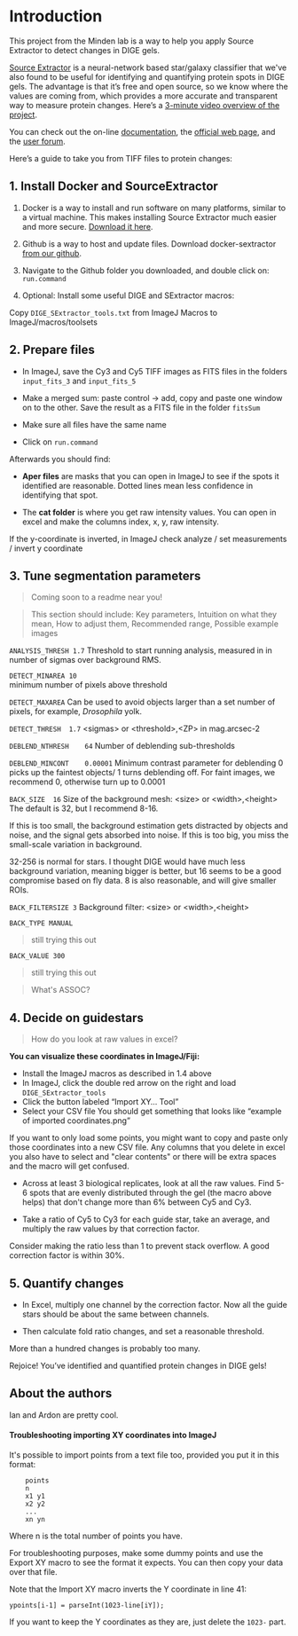 # Introduction
This project from the Minden lab is a way to help you apply Source Extractor to detect changes in DIGE gels.

[Source Extractor][1] is a neural-network based star/galaxy classifier that we've also found to be useful for identifying and quantifying protein spots in DIGE gels. The advantage is that it’s free and open source, so we know where the values are coming from, which provides a more accurate and transparent way to measure protein changes. Here’s a [3-minute video overview of the project][2].

You can check out the on-line [documentation][3], the [official web page][4], and the [user forum][5].

Here’s a guide to take you from TIFF files to protein changes:

## 1. Install Docker and SourceExtractor
1. Docker is a way to install and run software on many platforms, similar to a virtual machine. This makes installing Source Extractor much easier and more secure. [Download it here][6].

2. Github is a way to host and update files. Download docker-sextractor [from our github][7].

3. Navigate to the Github folder you downloaded, and double click on:
`run.command`

4. Optional: Install some useful DIGE and SExtractor macros:

Copy `DIGE_SExtractor_tools.txt` from ImageJ Macros to ImageJ/macros/toolsets

## 2. Prepare files
- In ImageJ, save the Cy3 and Cy5 TIFF images as FITS files in the folders `input_fits_3` and `input_fits_5`
- Make a merged sum: paste control → add, copy and paste one window on to the other. Save the result as a FITS file in the folder `fitsSum`
- Make sure all files have the same name

- Click on `run.command`

Afterwards you should find:
- **Aper files** are masks that you can open in ImageJ to see if the spots it identified are reasonable. Dotted lines mean less confidence in identifying that spot.

- The **cat folder** is where you get raw intensity values. You can open in excel and make the columns index, x, y, raw intensity.

If the y-coordinate is inverted, in ImageJ check analyze / set measurements / invert y coordinate

## 3. Tune segmentation parameters

> Coming soon to a readme near you!

> This section should include:
> Key parameters,
> Intuition on what they mean,
> How to adjust them,
> Recommended range,
> Possible example images

`ANALYSIS_THRESH 1.7`
Threshold to start running analysis, measured in in number of sigmas over background RMS.

`DETECT_MINAREA 10`		
minimum number of pixels above threshold

`DETECT_MAXAREA`
Can be used to avoid objects larger than a set number of pixels, for example, _Drosophila_ yolk.

`DETECT_THRESH	1.7`
\<sigmas\> or \<threshold\>,\<ZP\> in mag.arcsec-2

`DEBLEND_NTHRESH	64`
Number of deblending sub-thresholds

`DEBLEND_MINCONT	0.00001`
Minimum contrast parameter for deblending
0 picks up the faintest objects/ 1 turns deblending off. For faint images, we recommend 0, otherwise turn up to 0.0001

`BACK_SIZE	16`
Size of the background mesh: \<size\> or \<width\>,\<height\>
The default is 32, but I recommend 8-16.

If this is too small, the background estimation gets distracted by objects and noise, and the signal gets absorbed into noise.
If this is too big, you miss the small-scale variation in background.

32-256 is normal for stars. I thought DIGE would have much less background variation, meaning bigger is better, but 16 seems to be a good compromise based on fly data. 8 is also reasonable, and will give smaller ROIs.

`BACK_FILTERSIZE 3`
Background filter: \<size\> or \<width\>,\<height\>

`BACK_TYPE MANUAL `
> still trying this out

`BACK_VALUE 300`
> still trying this out

> What's ASSOC?

## 4. Decide on guidestars

> How do you look at raw values in excel?

<!-- SExtractor will output a .cat file
rename your .cat file .csv.
1. Open a new Excel document and select File / Import / CSV file.
2. Save as CSV
>This should now be automated -->

**You can visualize these coordinates in ImageJ/Fiji:**
- Install the ImageJ macros as described in 1.4 above
- In ImageJ, click the double red arrow on the right and load `DIGE_SExtractor_tools`
- Click the button labeled “Import XY… Tool”
- Select your CSV file
You should get something that looks like “example of imported coordinates.png”

If you want to only load some points, you might want to copy and paste only those coordinates into a new CSV file. Any columns that you delete in excel you also have to select and "clear contents" or there will be extra spaces and the macro will get confused.

- Across at least 3 biological replicates, look at all the raw values. Find 5-6 spots that are evenly distributed through the gel (the macro above helps) that don't change more than 6% between Cy5 and Cy3.

- Take a ratio of Cy5 to Cy3 for each guide star, take an average, and multiply the raw values by that correction factor.

Consider making the ratio less than 1 to prevent stack overflow. A good correction factor is within 30%.

## 5. Quantify changes
- In Excel, multiply one channel by the correction factor. Now all the guide stars should be about the same between channels.

- Then calculate fold ratio changes, and set a reasonable threshold.

More than a hundred changes is probably too many.

Rejoice! You’ve identified and quantified protein changes in DIGE gels!

## About the authors
Ian and Ardon are pretty cool.

#### Troubleshooting importing XY coordinates into ImageJ
It's possible to import points from a text file too, provided you put it in this format:
```
	points
	n
	x1 y1
	x2 y2
	...
	xn yn
```
Where n is the total number of points you have.

For troubleshooting purposes, make some dummy points and use the Export XY macro to see the format it expects. You can then copy your data over that file.

Note that the Import XY macro inverts the Y coordinate in line 41:

`ypoints[i-1] = parseInt(1023-line[iY]);`

If you want to keep the Y coordinates as they are, just delete the `1023-` part.

[1]:	http://astromatic.net/software/sextractor
[2]:	https://www.youtube.com/watch?v=ZZwJOo-vCFU
[3]:	http://sextractor.readthedocs.org
[4]:	http://astromatic.net/software/sextractor
[5]:	http://astromatic.net/forum/forumdisplay.php?fid=4
[6]:	[https://www.docker.com/community-edition]
[7]:	[https://github.com/peptidoglycanthrope/docker-sextractor]
